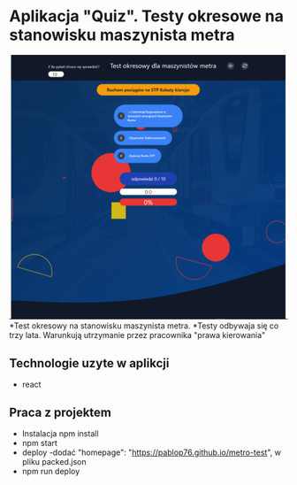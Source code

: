# Aplikacja "Quiz". Testy okresowe na stanowisku maszynista metra
![template app](./quiz.png)
*Test okresowy na stanowisku maszynista metra. 
*Testy odbywaja się co trzy lata. Warunkują utrzymanie przez pracownika "prawa kierowania"

## Technologie uzyte w aplikcji
* react
## Praca z projektem
* Instalacja npm install
* npm start
* deploy
-dodać "homepage": "https://pablop76.github.io/metro-test",
w pliku packed.json
* npm run deploy